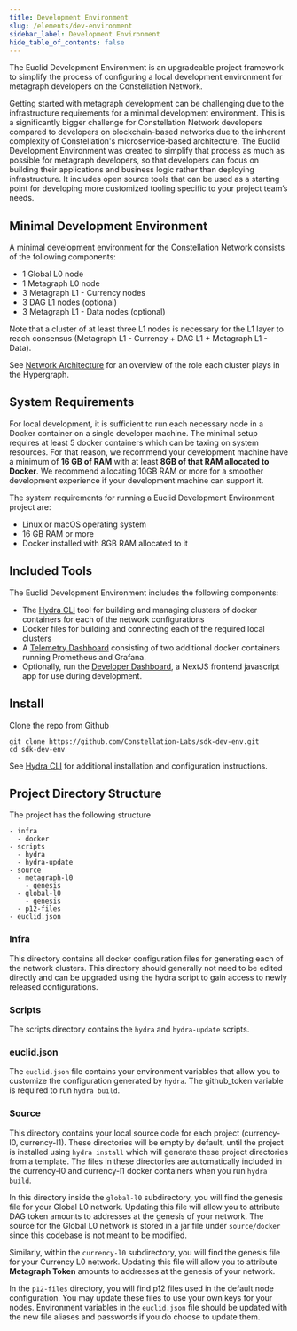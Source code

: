 ```yaml
---
title: Development Environment
slug: /elements/dev-environment
sidebar_label: Development Environment
hide_table_of_contents: false
---
```

<intro-end />

The Euclid Development Environment is an upgradeable project framework to simplify the process of configuring a local development environment for metagraph developers on the Constellation Network. 

Getting started with metagraph development can be challenging due to the infrastructure requirements for a minimal development environment. This is a significantly bigger challenge for Constellation Network developers compared to developers on blockchain-based networks due to the inherent complexity of Constellation's microservice-based architecture. The Euclid Development Environment was created to simplify that process as much as possible for metagraph developers, so that developers can focus on building their applications and business logic rather than deploying infrastructure. It includes open source tools that can be used as a starting point for developing more customized tooling specific to your project team’s needs. 

## Minimal Development Environment
A minimal development environment for the Constellation Network consists of the following components:

- 1 Global L0 node
- 1 Metagraph L0 node
- 3 Metagraph L1 - Currency nodes
- 3 DAG L1 nodes (optional)
- 3 Metagraph L1 - Data nodes (optional)

Note that a cluster of at least three L1 nodes is necessary for the L1 layer to reach consensus (Metagraph L1 - Currency + DAG L1 + Metagraph L1 - Data). 

See [Network Architecture](/metagraphs/concepts/architecture) for an overview of the role each cluster plays in the Hypergraph. 

## System Requirements

For local development, it is sufficient to run each necessary node in a Docker container on a single developer machine. The minimal setup requires at least 5 docker containers which can be taxing on system resources. For that reason, we recommend your development machine have a minimum of **16 GB of RAM** with at least **8GB of that RAM allocated to Docker**. We recommend allocating 10GB RAM or more for a smoother development experience if your development machine can support it.

The system requirements for running a Euclid Development Environment project are:

- Linux or macOS operating system
- 16 GB RAM or more
- Docker installed with 8GB RAM allocated to it

## Included Tools
The Euclid Development Environment includes the following components:
- The [Hydra CLI](/sdk/hydra-cli) tool for building and managing clusters of docker containers for each of the network configurations
- Docker files for building and connecting each of the required local clusters
- A [Telemetry Dashboard](/sdk/telemetry-dashboard) consisting of two additional docker containers running Prometheus and Grafana.
- Optionally, run the [Developer Dashboard](/sdk/elements/developer-dashboard), a NextJS frontend javascript app for use during development.

## Install

Clone the repo from Github
```
git clone https://github.com/Constellation-Labs/sdk-dev-env.git
cd sdk-dev-env
```

See [Hydra CLI](/sdk/elements/hydra-cli) for additional installation and configuration instructions.

## Project Directory Structure

The project has the following structure
```
- infra
  - docker
- scripts
  - hydra
  - hydra-update
- source
  - metagraph-l0
    - genesis
  - global-l0
    - genesis
  - p12-files
- euclid.json
```

### Infra
This directory contains all docker configuration files for generating each of the network clusters. This directory should generally not need to be edited directly and can be upgraded using the hydra script to gain access to newly released configurations. 

### Scripts
The scripts directory contains the `hydra` and `hydra-update` scripts.

### euclid.json
The `euclid.json` file contains your environment variables that allow you to customize the configuration generated by `hydra`. The github_token variable is required to run `hydra build`. 

### Source
This directory contains your local source code for each project (currency-l0, currency-l1). These directories will be empty by default, until the project is installed using `hydra install` which will generate these project directories from a template. The files in these directories are automatically included in the currency-l0 and currency-l1 docker containers when you run `hydra build`. 

In this directory inside the `global-l0` subdirectory, you will find the genesis file for your Global L0 network. Updating this file will allow you to attribute DAG token amounts to addresses at the genesis of your network. The source for the Global L0 network is stored in a jar file under `source/docker` since this codebase is not meant to be modified. 

Similarly, within the `currency-l0` subdirectory, you will find the genesis file for your Currency L0 network. Updating this file will allow you to attribute __Metagraph Token__ amounts to addresses at the genesis of your network. 

In the `p12-files` directory, you will find p12 files used in the default node configuration. You may update these files to use your own keys for your nodes. Environment variables in the `euclid.json` file should be updated with the new file aliases and passwords if you do choose to update them. 
